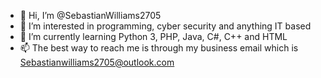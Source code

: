 - 👋 Hi, I’m @SebastianWilliams2705
- 👀 I’m interested in programming, cyber security and anything IT based 
- 🌱 I’m currently learning Python 3, PHP, Java, C#, C++ and HTML
- 📫 The best way to reach me is through my business email which is Sebastianwilliams2705@outlook.com
